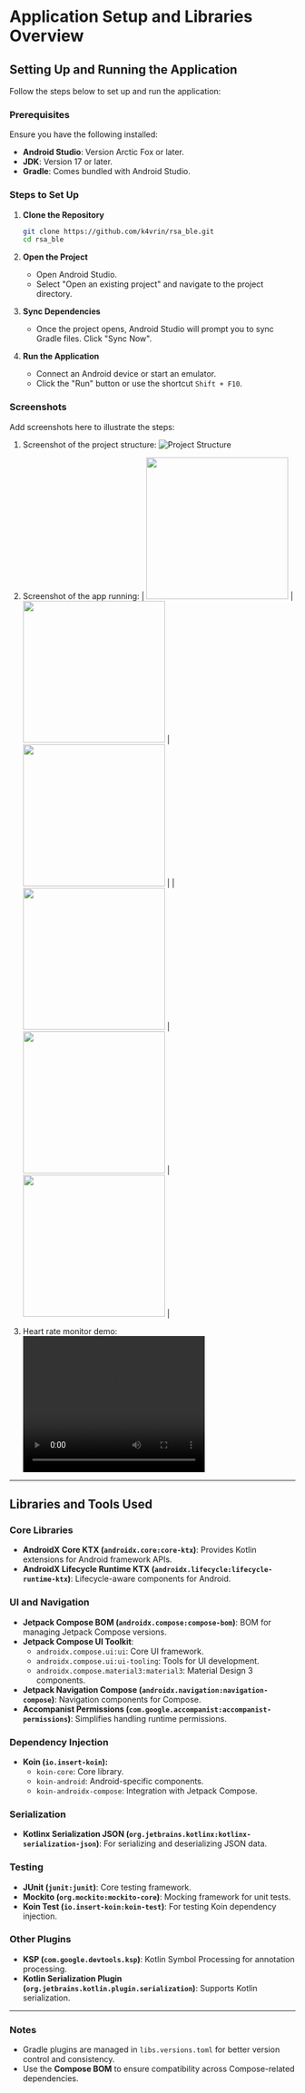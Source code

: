 
# Application Setup and Libraries Overview

## Setting Up and Running the Application

Follow the steps below to set up and run the application:

### Prerequisites
Ensure you have the following installed:
- **Android Studio**: Version Arctic Fox or later.
- **JDK**: Version 17 or later.
- **Gradle**: Comes bundled with Android Studio.

### Steps to Set Up
1. **Clone the Repository**
   ```bash
   git clone https://github.com/k4vrin/rsa_ble.git
   cd rsa_ble
   ```

2. **Open the Project**
    - Open Android Studio.
    - Select "Open an existing project" and navigate to the project directory.

3. **Sync Dependencies**
    - Once the project opens, Android Studio will prompt you to sync Gradle files. Click "Sync Now".

4. **Run the Application**
    - Connect an Android device or start an emulator.
    - Click the "Run" button or use the shortcut `Shift + F10`.

### Screenshots
Add screenshots here to illustrate the steps:

1. Screenshot of the project structure:
   ![Project Structure](res/project_structure.png)

2. Screenshot of the app running:
   | <img src="../res/intro.png" width="250"> | <img src="res/target_device_found.png" width="250"> | <img src="heart_rate.png" width="250"> |
   | <img src="res/detail_read.png" width="250"> | <img src="res/scanning_service.png" width="250"> | <img src="res/notif_chart.png" width="250"> |
3. Heart rate monitor demo:
   <video src="res/notif_chart.mp4" width="320" height="240" controls>
   Your browser does not support the video tag.
   </video>

---

## Libraries and Tools Used

### Core Libraries
- **AndroidX Core KTX (`androidx.core:core-ktx`)**: Provides Kotlin extensions for Android framework APIs.
- **AndroidX Lifecycle Runtime KTX (`androidx.lifecycle:lifecycle-runtime-ktx`)**: Lifecycle-aware components for Android.

### UI and Navigation
- **Jetpack Compose BOM (`androidx.compose:compose-bom`)**: BOM for managing Jetpack Compose versions.
- **Jetpack Compose UI Toolkit**:
    - `androidx.compose.ui:ui`: Core UI framework.
    - `androidx.compose.ui:ui-tooling`: Tools for UI development.
    - `androidx.compose.material3:material3`: Material Design 3 components.
- **Jetpack Navigation Compose (`androidx.navigation:navigation-compose`)**: Navigation components for Compose.
- **Accompanist Permissions (`com.google.accompanist:accompanist-permissions`)**: Simplifies handling runtime permissions.

### Dependency Injection
- **Koin (`io.insert-koin`):**
    - `koin-core`: Core library.
    - `koin-android`: Android-specific components.
    - `koin-androidx-compose`: Integration with Jetpack Compose.

### Serialization
- **Kotlinx Serialization JSON (`org.jetbrains.kotlinx:kotlinx-serialization-json`)**: For serializing and deserializing JSON data.

### Testing
- **JUnit (`junit:junit`)**: Core testing framework.
- **Mockito (`org.mockito:mockito-core`)**: Mocking framework for unit tests.
- **Koin Test (`io.insert-koin:koin-test`)**: For testing Koin dependency injection.

### Other Plugins
- **KSP (`com.google.devtools.ksp`)**: Kotlin Symbol Processing for annotation processing.
- **Kotlin Serialization Plugin (`org.jetbrains.kotlin.plugin.serialization`)**: Supports Kotlin serialization.

---

### Notes
- Gradle plugins are managed in `libs.versions.toml` for better version control and consistency.
- Use the **Compose BOM** to ensure compatibility across Compose-related dependencies.
